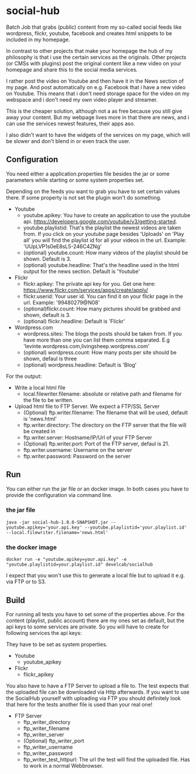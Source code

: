 # social-hub
Batch Job that grabs (public) content from my so-called social feeds like wordpress, flickr, youtube, facebook and creates html snippets to be included in my homepage.

In contrast to other projects that make your homepage the hub of my philosophy is that i use the certain services as the originals.
Other projects (or CMSs with plugins) post the original content like a new video on your homepage and share this to the social media services.

I rather post the video on Youtube and then have it in the News section of my page.
And post automatically on e.g. Facebook that i have a new video on Youtube.
This means that i don't need storage space for the video on my webspace and i don't need my own video player and streamer.

This is the cheaper solution, although not a as free because you still give away your content.
But my webpage lives more in that there are news, and i can use the services newest features, their apps aso.

I also didn't want to have the widgets of the services on my page, which will be slower and don't blend in or even track the user.


## Configuration

You need either a application.properties file besides the jar or some parameters while starting or some system properties
set.

Depending on the feeds you want to grab you have to set certain values there.
If some property is not set the plugin won't do something.
 
* Youtube
    * youtube.apikey: You have to create an application to use the youtube api. https://developers.google.com/youtube/v3/getting-started.
    * youtube.playlistid: That's the playlist the newest videos are taken from. If you click on your youtube page besides 'Uploads' on 'Play all' you will find the playlist id for all your videos in the url. Example: 'UUpLVP1s0eE8sL5-246C4ZNg'
    * (optional) youtube.count: How many videos of the playlist should be shown. Default is 3.
    * (optional) youtube.headline: That's the headline used in the html output for the news section. Default is 'Youtube'
* Flickr
    * flickr.apikey: The private api key for you. Get one here: https://www.flickr.com/services/apps/create/apply/
    * flickr.userid: Your user id. You can find it on your flickr page in the url. Example: '99480279@N08'
    * (optional)flickr.count: How many pictures should be grabbed and shown, default is 3.
    * (optional) flickr.headline: Default is 'Flickr'
* Wordpress.com
    * wordpress.sites: The blogs the posts should be taken from. If you have more than one you can list them comma separated. E.g 'levinte.wordpress.com,livingsheep.wordpress.com'
    * (optional) wordpress.count: How many posts per site should be shown, defaul is three
    * (optional) wordpress.headline: Default is 'Blog'
    
For the output:

* Write a local html file
    * local.filewriter.filename: absolute or relative path and filename for the file to be written.
* Upload html file to FTP Server. We expect a FTP/SSL Server
    * (Optional) ftp.writer.filename: The filename that will be used, default is 'news.html'
    * ftp.writer.directory: The directory on the FTP server that the file will be created in
    * ftp.writer.server: Hostname/IP/Url of your FTP Server
    * (Optional) ftp.writer.port: Port of the FTP server, defaul is 21.
    * ftp.writer.username: Username on the server
    * ftp.writer.password: Password on the server
    
## Run

You can either run the jar file or an docker image. In both cases you have to provide the configuration via command line.

### the jar file

    java -jar social-hub-1.0.0-SNAPSHOT.jar --youtube.apikey='your.api.key' --youtube.playlistid='your.playlist.id' --local.filewriter.filename='news.html'

### the docker image

    docker run -e "youtube.apikey=your.api.key" -e "youtube.playlistid=your.playlist.id" develcab/socialhub
    
I expect that you won't use this to generate a local file but to upload it e.g. via FTP or to S3.

## Build

For running all tests you have to set some of the properties above.
For the content (playlist, public account) there are my ones set as default, but the api keys to some services are private.
So you will have to create for following services the api keys:

They have to be set as system properties.

* Youtube
    * youtube_apikey
* Flickr
    * flickr_apikey

You also have to have a FTP Server to upload a file to.
The test expects that the uploaded file can be downloaded via Http afterwards.
If you want to use the SocialHub yourself with uploading via FTP you should definitely look that
here for the tests another file is used than your real one!

* FTP Server
    * ftp_writer_directory
    * ftp_writer_filename
    * ftp_writer_server
    * (Optional) ftp_writer_port
    * ftp_writer_username
    * ftp_writer_password
    * ftp_writer_test_httpurl: The url the test will find the uploaded file. Has to work in a normal Webbrowser.
